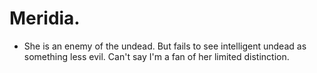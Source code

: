 # Meridia.
- She is an enemy of the undead. But fails to see intelligent undead as something less evil. Can't say I'm a fan of her limited distinction.
